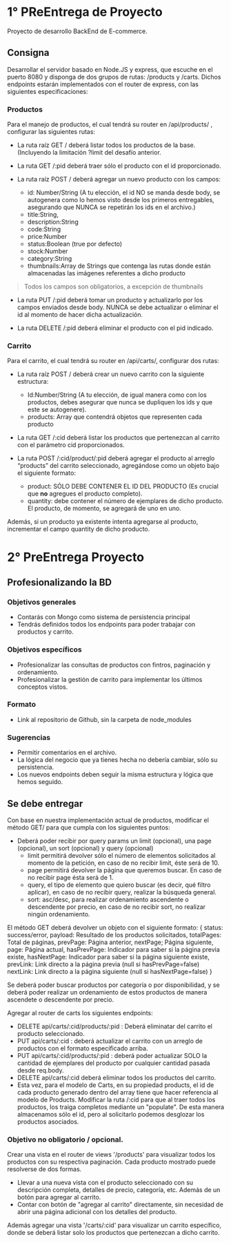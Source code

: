 # 1° PReEntrega de Proyecto
Proyecto de desarrollo BackEnd de E-commerce.

## Consigna
Desarrollar el servidor basado en Node.JS y express, que escuche en el puerto 8080 y disponga de dos grupos de rutas: /products y /carts. Dichos endpoints estarán implementados con el router de express, con las siguientes especificaciones:

### Productos
Para el manejo de productos, el cual tendrá su router en /api/products/ , configurar las siguientes rutas:

- La ruta raíz GET / deberá listar todos los productos de la base. (Incluyendo la limitación ?limit del desafío anterior.

- La ruta GET /:pid deberá traer sólo el producto con el id proporcionado.

- La ruta raíz POST / deberá agregar un nuevo producto con los campos:
    - id: Number/String (A tu elección, el id NO se manda desde body, se autogenera como lo hemos visto desde los primeros entregables, asegurando que NUNCA se repetirán los ids en el archivo.)
    - title:String,
    - description:String
    - code:String
    - price:Number
    - status:Boolean (true por defecto)
    - stock:Number
    - category:String
    - thumbnails:Array de Strings que contenga las rutas donde están almacenadas las imágenes referentes a dicho producto

> Todos los campos son obligatorios, a excepción de thumbnails

- La ruta PUT /:pid deberá tomar un producto y actualizarlo por los campos enviados desde body. NUNCA se debe actualizar o eliminar el id al momento de hacer dicha actualización.

- La ruta DELETE /:pid deberá eliminar el producto con el pid indicado. 

### Carrito
Para el carrito, el cual tendrá su router en /api/carts/, configurar dos rutas:
- La ruta raíz POST / deberá crear un nuevo carrito con la siguiente estructura:
    - Id:Number/String (A tu elección, de igual manera como con los productos, debes asegurar que nunca se dupliquen los ids y que este se autogenere).
    - products: Array que contendrá objetos que representen cada producto

- La ruta GET /:cid deberá listar los productos que pertenezcan al carrito con el parámetro cid proporcionados.

- La ruta POST  /:cid/product/:pid deberá agregar el producto al arreglo “products” del carrito seleccionado, agregándose como un objeto bajo el siguiente formato:
    - product: SÓLO DEBE CONTENER EL ID DEL PRODUCTO (Es crucial que __no__ agregues el producto completo).
    - quantity: debe contener el número de ejemplares de dicho producto. El producto, de momento, se agregará de uno en uno.

Además, si un producto ya existente intenta agregarse al producto, incrementar el campo quantity de dicho producto.

# 2° PreEntrega Proyecto
## Profesionalizando la BD
### Objetivos generales
- Contarás con Mongo como sistema de persistencia principal
- Tendrás definidos todos los endpoints para poder trabajar con productos y carrito.

### Objetivos específicos
- Profesionalizar las consultas de productos con fintros, paginación y ordenamiento.
- Profesionalizar la gestión de carrito para implementar los últimos conceptos vistos.

### Formato
- Link al repositorio de Github, sin la carpeta de node_modules

### Sugerencias
- Permitir comentarios en el archivo.
- La lógica del negocio que ya tienes hecha no debería cambiar, sólo su persistencia.
- Los nuevos endpoints deben seguir la misma estructura y lógica que hemos seguido.

## Se debe entregar
Con base en nuestra implementación actual de productos, modificar el método GET/ para que cumpla con los siguientes puntos:
- Deberá poder recibir por query params un limit (opcional), una page (opcional), un sort (opcional) y query (opcional)
    - limit permitirá devolver sólo el número de elementos solicitados al momento de la petición, en caso de no recibir limit, éste será de 10.
    - page permitirá devolver la página que queremos buscar. En caso de no recibir page ésta será de 1.
    - query, el tipo de elemento que quiero buscar (es decir, qué filtro aplicar), en caso de no recibir query, realizar la búsqueda general.
    - sort: asc/desc, para realizar ordenamiento ascendente o descendente por precio, en caso de no recibir sort, no realizar ningún ordenamiento.

El método GET deberá devolver un objeto con el siguiente formato:
{
    status: success/error,
    payload: Resultado de los productos solicitados,
    totalPages: Total de páginas,
    prevPage: Página anterior,
    nextPage; Página siguiente,
    page: Página actual,
    hasPrevPage: Indicador para saber si la página previa existe,
    hasNextPage: Indicador para saber si la página siguiente existe,
    prevLink: Link directo a la página previa (null si hasPrevPage=false)
    nextLink: Link directo a la página siguiente (null si hasNextPage=false)
}

Se deberá poder buscar productos por categoría o por disponibilidad, y se deberá poder realizar un ordenamiento de estos productos de manera ascendete o descendente por precio.

Agregar al router de carts los siguientes endpoints:
- DELETE api/carts/:cid/products/:pid : Deberá eliminatar del carrito el producto seleccionado.
- PUT api/carts/:cid : deberá actualizar el carrito con un arreglo de productos con el formato específicado arriba.
- PUT api/carts/:cid/products/:pid : deberá poder actualizar SOLO la cantidad de ejemplares del producto por cualquier cantidad pasada desde req.body.
- DELETE api/carts/:cid deberá eliminar todos los productos del carrito.
- Esta vez, para el modelo de Carts, en su propiedad products, el id de cada producto generado dentro del array tiene que hacer referencia al modelo de Products.  Modificar la ruta /:cid para que al traer todos los productos, los traiga completos mediante un "populate". De esta manera almacenamos sólo el id, pero al solicitarlo podemos desglozar los productos asociados.

### Objetivo no obligatorio / opcional.
Crear una vista en el router de views '/products' para visualizar todos los productos con su respectiva paginación. Cada producto mostrado puede resolverse de dos formas.
- Llevar a una nueva vista con el producto seleccionado con su descripción completa, detalles de precio, categoría, etc. Además de un botón para agregar al carrito.
- Contar con botón de "agregar al carrito" directamente, sin necesidad de abrir una página adicional con los detalles del producto.

Además agregar una vista '/carts/:cid' para visualizar un carrito específico, donde se deberá listar solo los productos que pertenezcan a dicho carrito.